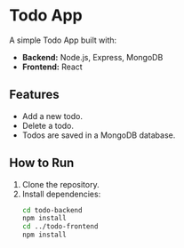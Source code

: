 # Todo App

A simple Todo App built with:
- **Backend:** Node.js, Express, MongoDB
- **Frontend:** React

## Features
- Add a new todo.
- Delete a todo.
- Todos are saved in a MongoDB database.

## How to Run
1. Clone the repository.
2. Install dependencies:
   ```bash
   cd todo-backend
   npm install
   cd ../todo-frontend
   npm install